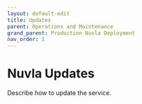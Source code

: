 ```yaml
---
layout: default-edit
title: Updates
parent: Operations and Maintenance
grand_parent: Production Nuvla Deployment
nav_order: 1
---
```


Nuvla Updates
=============

Describe how to update the service.
